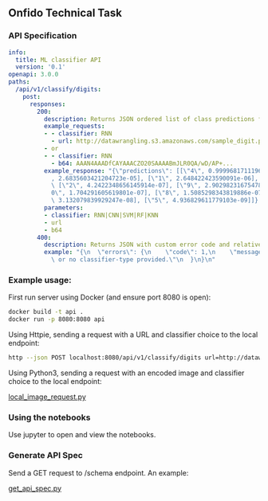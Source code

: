 ## Onfido Technical Task

### API Specification
```yaml
info:
  title: ML classifier API
  version: '0.1'
openapi: 3.0.0
paths:
  /api/v1/classify/digits:
    post:
      responses:
        200:
          description: Returns JSON ordered list of class predictions for input image.
          example_requests:
          - - classifier: RNN
            - url: http://datawrangling.s3.amazonaws.com/sample_digit.png
          - or
          - - classifier: RNN
            - b64: AAAN4AAADfCAYAAACZO20SAAAABmJLR0QA/wD/AP+...
          example_response: "{\"predictions\": [[\"4\", 0.9999681711196899], [\"6\"\
            , 2.6835603421204723e-05], [\"1\", 2.648422423590091e-06], [\"7\", 1.2625563385881833e-06],\
            \ [\"2\", 4.2422348656145914e-07], [\"9\", 2.9029823167547875e-07], [\"\
            0\", 1.704291605619801e-07], [\"8\", 1.5085298343819886e-07], [\"3\",\
            \ 3.132079839929247e-08], [\"5\", 4.936829611779103e-09]]}  \n"
          parameters:
          - classifier: RNN|CNN|SVM|RF|KNN
          - url
          - b64
        400:
          description: Returns JSON with custom error code and relative description.
          example: "{\n  \"errors\": {\n    \"code\": 1,\n    \"message\": \"Invalid\
            \ or no classifier-type provided.\"\n  }\n}\n"
```

### Example usage:
First run server using Docker (and ensure port 8080 is open):
```bash
docker build -t api .
docker run -p 8080:8080 api
```

Using Httpie, sending a request with a URL and classifier choice to the local endpoint:
```bash
http --json POST localhost:8080/api/v1/classify/digits url=http://datawrangling.s3.amazonaws.com/sample_digit.png classifier=RNN
```

Using Python3, sending a request with an encoded image and classifier choice to the local endpoint: 

[local\_image\_request.py](/examples/local_image_request.py)

### Using the notebooks
Use jupyter to open and view the notebooks.

### Generate API Spec
Send a GET request to /schema endpoint. An example:

[get\_api\_spec.py](/scripts/get_api_spec.py)